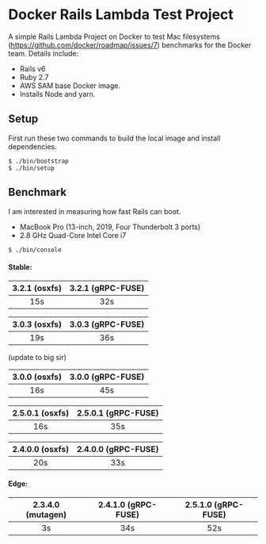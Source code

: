 
# Docker Rails Lambda Test Project

A simple Rails Lambda Project on Docker to test Mac filesystems (https://github.com/docker/roadmap/issues/7) benchmarks for the Docker team. Details include:

* Rails v6
* Ruby 2.7
* AWS SAM base Docker image.
* Installs Node and yarn.

## Setup

First run these two commands to build the local image and install dependencies.

```shell
$ ./bin/bootstrap
$ ./bin/setup
```

## Benchmark

I am interested in measuring how fast Rails can boot.

* MacBook Pro (13-inch, 2019, Four Thunderbolt 3 ports)
* 2.8 GHz Quad-Core Intel Core i7

```shell
$ ./bin/console
```

#### Stable:

| 3.2.1 (osxfs) | 3.2.1 (gRPC-FUSE) |
| :-----------: | :---------------: |
|      15s      |        32s        |

| 3.0.3 (osxfs) | 3.0.3 (gRPC-FUSE) |
| :-----------: | :---------------: |
|      19s      |        36s        |

(update to big sir)

| 3.0.0 (osxfs) | 3.0.0 (gRPC-FUSE) |
| :-----------: | :---------------: |
|      16s      |        45s        |

| 2.5.0.1 (osxfs) | 2.5.0.1 (gRPC-FUSE) |
| :-------------: | :-----------------: |
|        16s      |         35s         |

| 2.4.0.0 (osxfs) | 2.4.0.0 (gRPC-FUSE) |
| :-------------: | :-----------------: |
|        20s      |         33s         |

#### Edge:

| 2.3.4.0 (mutagen) | 2.4.1.0 (gRPC-FUSE) | 2.5.1.0 (gRPC-FUSE) |
| :---------------: | :-----------------: | :-----------------: |
|         3s        |         34s         |          52s        |

